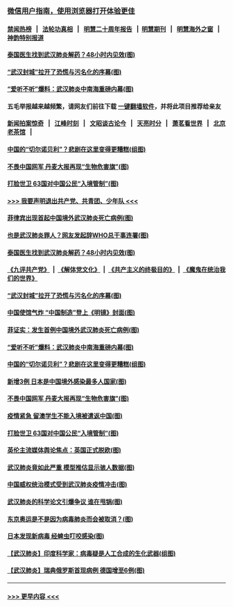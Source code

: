 ### [微信用户指南，使用浏览器打开体验更佳](https://github.com/gfw-breaker/banned-news1/blob/master/indexes/wechat-guide.md?t=0)
#### [禁闻热榜](热点新闻.md?t=0)  &nbsp;&nbsp;|&nbsp;&nbsp; [法轮功真相](https://github.com/gfw-breaker/truth/blob/master/README.md?t=0) &nbsp;&nbsp;|&nbsp;&nbsp; [明慧二十周年报告](https://github.com/gfw-breaker/mh-reports/blob/master/README.md?t=0) &nbsp;&nbsp;|&nbsp;&nbsp;[明慧期刊](https://github.com/gfw-breaker/mh-qikan) &nbsp;&nbsp;|&nbsp;&nbsp; [明慧海外之窗](https://github.com/gfw-breaker/mh-news/blob/master/README.md?t=0) &nbsp;&nbsp;|&nbsp;&nbsp; [神韵特别报道](https://github.com/gfw-breaker/mh-news/blob/master/shenyun.md?t=0)
#### [泰国医生找到武汉肺炎解药？48小时内见效(图)](../pages/p9/921698.md?t=02030655) 
#### [“武汉封城”拉开了恐慌与污名化的序幕(图)](../pages/p9/921702.md?t=02030655) 
#### [“爱听不听”爆料：武汉肺炎中南海重磅内幕(图)](../pages/p9/921649.md?t=02030655) 
#### 五毛举报越来越频繁，请网友们前往下载 [一键翻墙软件](https://github.com/gfw-breaker/ssr-accounts)，并将此项目推荐给亲友
#### [新闻拍案惊奇](https://github.com/gfw-breaker/banned-news1/blob/master/pages/link4.md) &nbsp;&nbsp;|&nbsp;&nbsp; [江峰时刻](https://github.com/gfw-breaker/banned-news1/blob/master/pages/link4.md) &nbsp;&nbsp;|&nbsp;&nbsp; [文昭谈古论今](https://github.com/gfw-breaker/banned-news1/blob/master/pages/link4.md) &nbsp;&nbsp;|&nbsp;&nbsp; [天亮时分](https://github.com/gfw-breaker/banned-news1/blob/master/pages/link4.md) &nbsp;&nbsp;|&nbsp;&nbsp; [萧茗看世界](https://github.com/gfw-breaker/banned-news1/blob/master/pages/link4.md) &nbsp;&nbsp;|&nbsp;&nbsp; [北京老茶馆](https://github.com/gfw-breaker/banned-news1/blob/master/pages/link4.md) &nbsp;&nbsp;|&nbsp;&nbsp; 
#### [中国的“切尔诺贝利”？悲剧在这里变得更糟糕(组图)](../pages/p9/921638.md?t=02030655) 
#### [不畏中国网军 丹麦大报再现“生物危害旗”(图)](../pages/p9/921644.md?t=02030655) 
#### [打脸世卫 63国对中国公民“入境管制”(图)](../pages/p9/921593.md?t=02030655) 
#### [>>> 我要声明退出共产党、共青团、少年队 <<<](https://github.com/begood0513/goodnews/blob/master/quit/letter.md) 
#### [菲律宾出现首起中国境外武汉肺炎死亡病例(图)](../pages/p9/921726.md?t=02030655) 
#### [也是武汉肺炎罪人？网友发起辞WHO总干事连署(图)](../pages/p9/921705.md?t=02030655) 
#### [泰国医生找到武汉肺炎解药？48小时内见效(图)](../pages/p9/921698.md?t=02030655) 
#### [《九评共产党》](https://github.com/begood0513/9ping.md/blob/master/README.md) &nbsp;|&nbsp; [《解体党文化》](../../../../jtdwh.md/blob/master/README.md)  &nbsp;|&nbsp; [《共产主义的终极目的》](../../../../gczydzjmd.md/blob/master/README.md) &nbsp;|&nbsp; [《魔鬼在统治我们的世界》](../../../../mgztzwmdsj.md/blob/master/README.md) 
#### [“武汉封城”拉开了恐慌与污名化的序幕(图)](../pages/p9/921702.md?t=02030655) 
#### [中国使馆气炸 “中国制造”登上《明镜》封面(图)](../pages/p9/921685.md?t=02030655) 
#### [菲证实：发生首例中国境外武汉肺炎死亡病例(图)](../pages/p9/921667.md?t=02030655) 
#### [“爱听不听”爆料：武汉肺炎中南海重磅内幕(图)](../pages/p9/921649.md?t=02030655) 
#### [中国的“切尔诺贝利”？悲剧在这里变得更糟糕(组图)](../pages/p9/921638.md?t=02030655) 
#### [新增3例 日本是中国境外感染最多人国家(图)](../pages/p9/921648.md?t=02030655) 
#### [不畏中国网军 丹麦大报再现“生物危害旗”(图)](../pages/p9/921644.md?t=02030655) 
#### [疫情紧急 留澳学生不能入境被遣返中国(图)](../pages/p9/921624.md?t=02030655) 
#### [打脸世卫 63国对中国公民“入境管制”(图)](../pages/p9/921593.md?t=02030655) 
#### [英伦主流媒体舆论焦点：英国正式脱欧(图)](../pages/p9/921591.md?t=02030655) 
#### [武汉肺炎竟如此严重 模型推估显示骇人数据(图)](../pages/p9/921547.md?t=02030655) 
#### [中国威权统治模式受到武汉肺炎疫情冲击(图)](../pages/p9/921510.md?t=02030655) 
#### [武汉肺炎的科学论文引爆争议 谁在甩锅(图)](../pages/p9/921509.md?t=02030655) 
#### [东京奥运是不是因为病毒肺炎而会被取消？(图)](../pages/p9/921507.md?t=02030655) 
#### [日本发现新病毒 经蜱虫叮咬感染(图)](../pages/p9/921443.md?t=02030655) 
#### [【武汉肺炎】印度科学家：病毒疑是人工合成的生化武器(组图)](../pages/p9/921499.md?t=02030655) 
#### [【武汉肺炎】瑞典俄罗斯首现病例 德国增至6例(图)](../pages/p9/921493.md?t=02030655) 

----
#### [ >>> 更早内容 <<< ](../indexes/p9-earlier.md)
